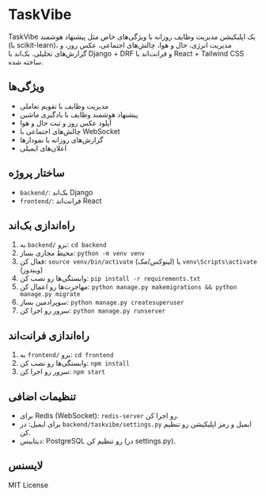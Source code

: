 # TaskVibe

TaskVibe یک اپلیکیشن مدیریت وظایف روزانه با ویژگی‌های خاص مثل پیشنهاد هوشمند (با scikit-learn)، مدیریت انرژی، حال و هوا، چالش‌های اجتماعی، عکس روز، و گزارش‌های تحلیلی. بک‌اند با Django + DRF و فرانت‌اند با React + Tailwind CSS ساخته شده.

## ویژگی‌ها
- مدیریت وظایف با تقویم تعاملی
- پیشنهاد هوشمند وظایف با یادگیری ماشین
- آپلود عکس روز و ثبت حال و هوا
- چالش‌های اجتماعی با WebSocket
- گزارش‌های روزانه با نمودارها
- اعلان‌های ایمیلی

## ساختار پروژه
- `backend/`: بک‌اند Django
- `frontend/`: فرانت‌اند React

## راه‌اندازی بک‌اند
1. به `backend/` برو: `cd backend`
2. محیط مجازی بساز: `python -m venv venv`
3. فعال کن: `source venv/bin/activate` (لینوکس/مک) یا `venv\Scripts\activate` (ویندوز)
4. وابستگی‌ها رو نصب کن: `pip install -r requirements.txt`
5. مهاجرت‌ها رو اعمال کن: `python manage.py makemigrations && python manage.py migrate`
6. سوپرادمین بساز: `python manage.py createsuperuser`
7. سرور رو اجرا کن: `python manage.py runserver`

## راه‌اندازی فرانت‌اند
1. به `frontend/` برو: `cd frontend`
2. وابستگی‌ها رو نصب کن: `npm install`
3. سرور رو اجرا کن: `npm start`

## تنظیمات اضافی
- برای Redis (WebSocket): `redis-server` رو اجرا کن.
- برای ایمیل: در `backend/taskvibe/settings.py` ایمیل و رمز اپلیکیشن رو تنظیم کن.
- دیتابیس: PostgreSQL رو تنظیم کن (در settings.py).

## لایسنس
MIT License
